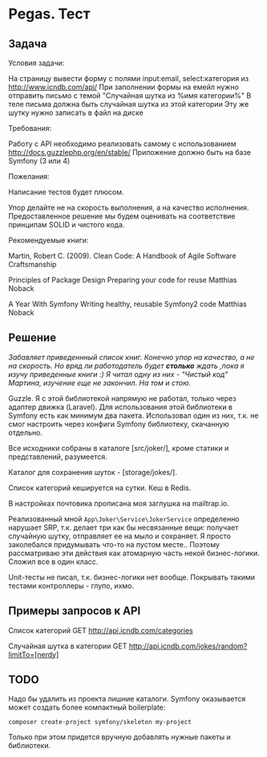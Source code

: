 # Pegas. Тест

## Задача

Условия задачи:

На страницу вывести форму с полями input:email, select:категория из <http://www.icndb.com/api/> При заполнении формы на емейл нужно отправить письмо с темой "Случайная шутка из %имя категории%"
В теле письма должна быть случайная шутка из этой категории Эту же шутку нужно записать в файл на диске

Требования:

Работу с API необходимо реализовать самому с использованием <http://docs.guzzlephp.org/en/stable/>
Приложение должно быть на базе Symfony (3 или 4)

Пожелания:

Написание тестов будет плюсом.

Упор делайте не на скорость выполнения, а на качество исполнения. Предоставленное решение мы будем оценивать на соответствие принципам SOLID и чистого кода.

Рекомендуемые книги:

Martin, Robert C. (2009). Clean Code: A Handbook of Agile Software Craftsmanship

Principles of Package Design
Preparing your code for reuse
Matthias Noback

A Year With Symfony
Writing healthy, reusable Symfony2 code
Matthias Noback

## Решение

_Забавляет приведеннный список книг. Конечно упор на качество, а не на скорость. Но вряд ли работодатель будет **столько** ждать ,пока я изучу приведенные книги :) Я читал одну из них - "Чистый код" Мартина, изучение еще не закончил. На том и стою._

Guzzle. Я с этой библиотекой напрямую не работал, только через адаптер движка (Laravel). Для использования этой библиотеки в Symfony есть как минимум два пакета. Использовал один из них, т.к. не смог настроить через конфиги Symfony библиотеку, скачанную отдельно.

Все исходники собраны в каталоге \[src/joker/], кроме статики и представлений, разумеется.

Каталог для сохранения шуток - \[storage/jokes/].

Список категорий кешируется на сутки. Кеш в Redis.

В настройках почтовика прописана моя заглушка на mailtrap.io.

Реализованный мной `App\Joker\Service\JokerService` определенно нарушает SRP, т.к. делает три как бы несвязанные вещи: получает случайную шутку, отправляет ее на мыло и сохраняет. Я просто заколебался придумывать что-то на пустом месте.. Поэтому рассматриваю эти действия как атомарную часть некой бизнес-логики. Сложил все в один класс.

Unit-тесты не писал, т.к. бизнес-логики нет вообще. Покрывать такими тестами контроллеры - глупо, ихмо.

## Примеры запросов к API

Список категорий
GET <http://api.icndb.com/categories>

Случайная шутка в категории
GET <http://api.icndb.com/jokes/random?limitTo=[nerdy]>

## TODO

Надо бы удалить из проекта лишние каталоги. Symfony оказывается может создать более компактный boilerplate: 

```
composer create-project symfony/skeleton my-project
``` 

Только при этом придется вручную добавлять нужные пакеты и библиотеки.

